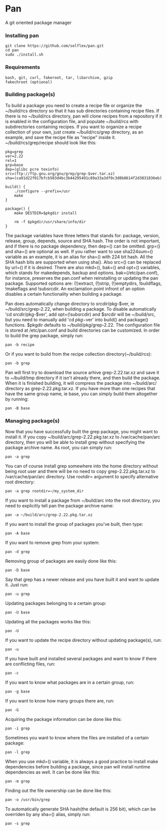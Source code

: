 # Pan
A git oriented package manager

<h3>Installing pan</h3>

    git clone https://github.com/selflex/pan.git
    cd pan
    sudo ./install.sh

<h3>Requirements</h3>

    bash, git, curl, fakeroot, tar, libarchive, gzip
    fakechroot (optional)

<h3>Building package(s)</h3>

To build a package you need to create a recipe file or organize the ~/build/rcs directory so that it has sub directories containing recipe files. If there is no ~/build/rcs directory, pan will clone recipes from a repository if it is enabled in the configuration file, and populate ~/build/rcs with subdirectories containing recipes. If you want to organize a recipe collection of your own, just create ~/build/rcs/grep directory, as an example, and save the recipe file as "recipe" inside it. ~/build/rcs/grep/recipe should look like this:

    pkg=grep
    ver=2.22
    rel=1
    grp=base
    dep=(glibc pcre texinfo)
    src=(ftp://ftp.gnu.org/gnu/grep/grep-$ver.tar.xz)
    sha=(ca91d22f017bfcb503d4bc3b44295491c89a33a3df0c3d8b8614f2d3831836eb)

    build() {
        ./configure --prefix=/usr
        make
    }

    package() {
        make DESTDIR=$pkgdir install

        rm -f $pkgdir/usr/share/info/dir
    }

The package variables have three letters that stands for: package, version, release, group, depends, source and SHA hash. The order is not important, and if there is no package dependency, then dep=() can be omitted. grp=() and sha=() are optional as well. If you rather want to use sha224sum=() variable as an example, it is an alias for sha=() with 224 bit hash. All the SHA hash bits are supported when using sha(). Also src=() can be replaced by url=() if it is desired. There are also mkd=(), bak=() and opt=() variables, which stands for makedepends, backup and options. bak=(/etc/pan.conf), for instance, preserves the pan.conf when reinstalling or updating the pan package. Supported options are: (!)extract, (!)strip, (!)emptydirs, !buildflags, !makeflags and !subsrcdir. An exclamation point infront of an option disables a certain functionality when building a package.

Pan does automatically change directory to $srcdir/$pkg-$ver, ie ~/build/src/grep-2.22, when building a package. To disable automatically 'cd $srcdir/$pkg-$ver', add opt=(!subsrcdir) and $srcdir will be ~/build/src, but you need to manually add 'cd $pkg-$ver' into build() and package() functions. $pkgdir defaults to ~/build/pkg/grep-2.22. The configuration file is stored at /etc/pan.conf and build directories can be customized. In order to build the grep package, simply run:

    pan -b recipe

Or if you want to build from the recipe collection directory(~/build/rcs):

    pan -b grep

Pan will first try to download the source arhive grep-2.22.tar.xz and save it to ~/build/tmp directory if it isn't already there, and then build the package. When it is finished building, it will compress the package into ~/build/arc/ directory as grep-2.22.pkg.tar.xz. If you have more than one recipes that have the same group name, ie base, you can simply build them altogether by running:

    pan -B base

<h3>Managing package(s)</h3>

Now that you have successfully built the grep package, you might want to install it. If you copy ~/build/arc/grep-2.22.pkg.tar.xz to /var/cache/pan/arc directory, then you will be able to install grep without specifying the package archive name. As root, you can simply run:

    pan -a grep

You can of course install grep somewhere into the home directory without being root user and there will be no need to copy grep-2.22.pkg.tar.xz to /var/cache/pan/arc directory. Use rootdir= argument to specify alternative root directory:

    pan -a grep rootdir=~/my_system_dir

If you want to install a package from ~/build/arc into the root directory, you need to explicitly tell pan the package archive name:

    pan -a ~/build/arc/grep-2.22.pkg.tar.xz

If you want to install the group of packages you've built, then type:

    pan -A base

If you want to remove grep from your system:

    pan -d grep

Removing group of packages are easily done like this:

    pan -D base

Say that grep has a newer release and you have built it and want to update it. Just run:

    pan -u grep

Updating packages belonging to a certain group:

    pan -U base

Updating all the packages works like this:

    pan -U

If you want to update the recipe directory without updating package(s), run:

    pan -u

If you have built and installed several packages and want to know if there are conflicting files, run:

    pan -c

If you want to know what packages are in a certain group, run:

    pan -g base

If you want to know how many groups there are, run:

    pan -G

Acquiring the package information can be done like this:

    pan -i grep

Sometimes you want to know where the files are installed of a certain package:

    pan -l grep

When you use mkd=() variable, it is always a good practice to install make dependencies before building a package, since pan will install runtime dependencies as well. It can be done like this:

    pan -m grep

Finding out the file ownership can be done like this:

    pan -o /usr/bin/grep

To automatically generate SHA hash(the default is 256 bit), which can be overriden by any sha=() alias, simply run:

    pan -s grep
